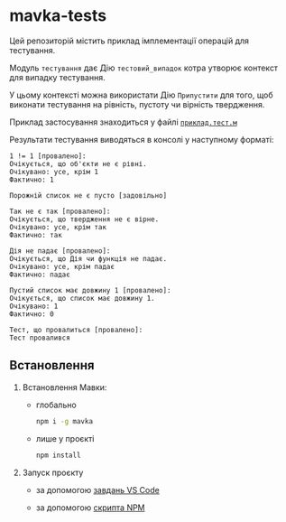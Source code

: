 # mavka-tests

Цей репозиторій містить приклад імплементації операцій
для тестування.

Модуль `тестування` дає Дію `тестовий_випадок` котра утворює
контекст для випадку тестування.

У цьому контексті можна використати Дію `Припустити` для того,
щоб виконати тестування на рівність, пустоту чи вірність твердження.

Приклад застосування знаходиться у файлі [`приклад.тест.м`](./приклад.тест.м)

Результати тестування виводяться в консолі у наступному форматі:

```text
1 != 1 [провалено]:
Очікується, що об'єкти не є рівні.
Очікувано: усе, крім 1
Фактично: 1

Порожній список не є пусто [задовільно]

Так не є так [провалено]:
Очікується, що твердження не є вірне.
Очікувано: усе, крім так
Фактично: так

Дія не падає [провалено]:
Очікується, що Дія чи функція не падає.
Очікувано: усе, крім падає
Фактично: падає

Пустий список має довжину 1 [провалено]:
Очікується, що список має довжину 1.
Очікувано: 1
Фактично: 0

Тест, що провалиться [провалено]:
Тест провалився
```

## Встановлення

1. Встановлення Мавки:

    - глобально

        ```bash
        npm i -g mavka
        ```

    - лише у проєкті

        ```bash
        npm install
        ```

2. Запуск проєкту

    - за допомогою [завдань VS Code](https://github.com/dkostmii/mavka-vs-code-setup#%D0%B7%D0%B0%D0%BF%D1%83%D1%81%D0%BA-%D0%B7%D0%B0%D0%B2%D0%B4%D0%B0%D0%BD%D0%BD%D1%8F-%D0%B7%D0%B0-%D0%B7%D0%B0%D0%BC%D0%BE%D0%B2%D1%87%D1%83%D0%B2%D0%B0%D0%BD%D0%BD%D1%8F%D0%BC-default-task)

    - за допомогою [скрипта NPM](https://github.com/dkostmii/mavka-npm-setup#%D0%B7%D0%B0%D0%BF%D1%83%D1%81%D0%BA-%D0%BF%D1%80%D0%BE%D1%94%D0%BA%D1%82%D1%83)
